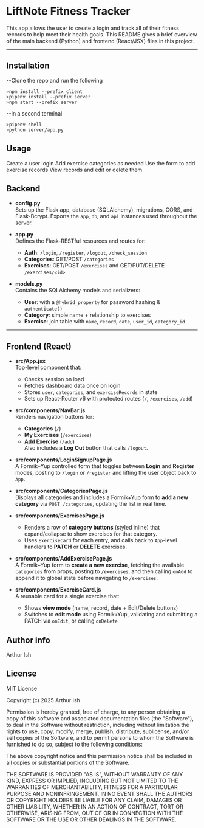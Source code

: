 # LiftNote Fitness Tracker

This app allows the user to create a login and track all of their fitness records to help meet their health goals.
This README gives a brief overview of the main backend (Python) and frontend (React/JSX) files in this project.

---
## Installation

  --Clone the repo and run the following

    >npm install --prefix client
    >pipenv install --prefix server
    >npm start --prefix server

  --In a second terminal
  
    >pipenv shell
    >python server/app.py

## Usage
  Create a user login
  Add exercise categories as needed
  Use the form to add exercise records
  View records and edit or delete them


## Backend

- **config.py**  
  Sets up the Flask app, database (SQLAlchemy), migrations, CORS, and Flask-Bcrypt. Exports the `app`, `db`, and `api` instances used throughout the server.

- **app.py**  
  Defines the Flask-RESTful resources and routes for:  
  - **Auth**: `/login`, `/register`, `/logout`, `/check_session`    
  - **Categories**: GET/POST `/categories`  
  - **Exercises**: GET/POST `/exercises` and GET/PUT/DELETE `/exercises/<id>`  

- **models.py**  
  Contains the SQLAlchemy models and serializers:  
  - **User**: with a `@hybrid_property` for password hashing & `authenticate()`  
  - **Category**: simple name + relationship to exercises  
  - **Exercise**: join table with `name`, `record`, `date`, `user_id`, `category_id`  

---

## Frontend (React)

- **src/App.jsx**  
  Top-level component that:  
  - Checks session on load  
  - Fetches dashboard data once on login  
  - Stores `user`, `categories`, and `exerciseRecords` in state  
  - Sets up React-Router v6 with protected routes (`/`, `/exercises`, `/add`)  

- **src/components/NavBar.js**  
  Renders navigation buttons for:  
  - **Categories** (`/`)  
  - **My Exercises** (`/exercises`)  
  - **Add Exercise** (`/add`)  
  Also includes a **Log Out** button that calls `/logout`.

- **src/components/LoginSignupPage.js**  
  A Formik+Yup controlled form that toggles between **Login** and **Register** modes, posting to `/login` or `/register` and lifting the user object back to `App`.

- **src/components/CategoriesPage.js**  
  Displays all categories and includes a Formik+Yup form to **add a new category** via `POST /categories`, updating the list in real time.

- **src/components/ExercisesPage.js**  
  - Renders a row of **category buttons** (styled inline) that expand/collapse to show exercises for that category.  
  - Uses `ExerciseCard` for each entry, and calls back to `App`-level handlers to **PATCH** or **DELETE** exercises.

- **src/components/AddExercisePage.js**  
  A Formik+Yup form to **create a new exercise**, fetching the available `categories` from props, posting to `/exercises`, and then calling `onAdd` to append it to global state before navigating to `/exercises`.

- **src/components/ExerciseCard.js**  
  A reusable card for a single exercise that:  
  - Shows **view mode** (name, record, date + Edit/Delete buttons)  
  - Switches to **edit mode** using Formik+Yup, validating and submitting a PATCH via `onEdit`, or calling `onDelete`  


## Author info
Arthur Ish

## License

MIT License

Copyright (c) 2025 Arthur Ish

Permission is hereby granted, free of charge, to any person obtaining a copy
of this software and associated documentation files (the "Software"), to deal
in the Software without restriction, including without limitation the rights
to use, copy, modify, merge, publish, distribute, sublicense, and/or sell
copies of the Software, and to permit persons to whom the Software is
furnished to do so, subject to the following conditions:

The above copyright notice and this permission notice shall be included in all
copies or substantial portions of the Software.

THE SOFTWARE IS PROVIDED "AS IS", WITHOUT WARRANTY OF ANY KIND, EXPRESS OR
IMPLIED, INCLUDING BUT NOT LIMITED TO THE WARRANTIES OF MERCHANTABILITY,
FITNESS FOR A PARTICULAR PURPOSE AND NONINFRINGEMENT. IN NO EVENT SHALL THE
AUTHORS OR COPYRIGHT HOLDERS BE LIABLE FOR ANY CLAIM, DAMAGES OR OTHER
LIABILITY, WHETHER IN AN ACTION OF CONTRACT, TORT OR OTHERWISE, ARISING FROM,
OUT OF OR IN CONNECTION WITH THE SOFTWARE OR THE USE OR OTHER DEALINGS IN THE
SOFTWARE.
